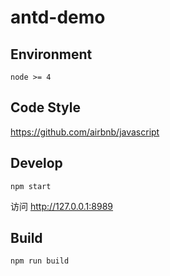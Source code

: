 # antd-demo

## Environment

```
node >= 4
```

## Code Style

https://github.com/airbnb/javascript

## Develop

```
npm start
```

访问 http://127.0.0.1:8989

## Build

```
npm run build
```
